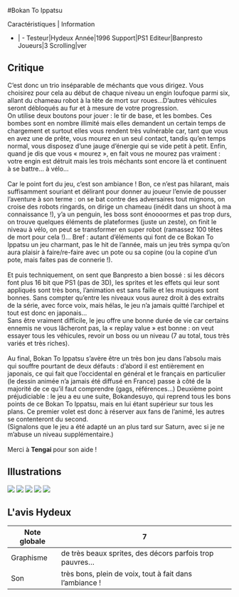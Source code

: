 #Bokan To Ippatsu 

Caractéristiques | Information
- | -
Testeur|Hydeux
Année|1996
Support|PS1
Editeur|Banpresto
Joueurs|3
Scrolling|ver

## Critique
C’est donc un trio inséparable de méchants que vous dirigez. Vous choisirez pour cela au début de chaque niveau un engin loufoque parmi six, allant du chameau robot à la tête de mort sur roues…D’autres véhicules seront débloqués au fur et à mesure de votre progression.<br/>On utilise deux boutons pour jouer : le tir de base, et les bombes. Ces bombes sont en nombre illimité mais elles demandent un certain temps de chargement et surtout elles vous rendent très vulnérable car, tant que vous en avez une de prête, vous mourez en un seul contact, tandis qu’en temps normal, vous disposez d’une jauge d’énergie qui se vide petit à petit. Enfin, quand je dis que vous « mourez », en fait vous ne mourez pas vraiment : votre engin est détruit mais les trois méchants sont encore là et continuent à se battre… à vélo…<br/><br/>Car le point fort du jeu, c’est son ambiance ! Bon, ce n’est pas hilarant, mais suffisamment souriant et délirant pour donner au joueur l’envie de pousser l’aventure à son terme : on se bat contre des adversaires tout mignons, on croise des robots ringards, on dirige un chameau (inédit dans un shoot à ma connaissance !), y’a un penguin, les boss sont énoooormes et pas trop durs, on trouve quelques éléments de plateformes (juste un zeste), on finit le niveau à vélo, on peut se transformer en super robot (ramassez 100 têtes de mort pour cela !)… Bref : autant d’éléments qui font de ce Bokan To Ippatsu un jeu charmant, pas le hit de l’année, mais un jeu très sympa qu’on aura plaisir à faire/re-faire avec un pote ou sa copine (ou la copine d’un pote, mais faites pas de connerie !).<br/><br/>Et puis techniquement, on sent que Banpresto a bien bossé : si les décors font plus 16 bit que PS1 (pas de 3D), les sprites et les effets qui leur sont appliqués sont très bons, l’animation est sans faille et les musiques sont bonnes. Sans compter qu’entre les niveaux vous aurez droit à des extraits de la série, avec force voix, mais hélas, le jeu n’a jamais quitté l’archipel et tout est donc en japonais…<br/>Sans être vraiment difficile, le jeu offre une bonne durée de vie car certains ennemis ne vous lâcheront pas, la « replay value » est bonne : on veut essayer tous les véhicules, revoir un boss ou un niveau (7 au total, tous très variés et très riches).<br/><br/>Au final, Bokan To Ippatsu s’avère être un très bon jeu dans l’absolu mais qui souffre pourtant de deux défauts : d’abord il est entièrement en japonais, ce qui fait que l’occidental en général et le français en particulier (le dessin animée n’a jamais été diffusé en France) passe à côté de la majorité de ce qu’il faut comprendre (gags, références…) Deuxième point préjudiciable : le jeu a eu une suite, Bokandesuyo, qui reprend tous les bons points de ce Bokan To Ippatsu, mais en lui étant supérieur sur tous les plans. Ce premier volet est donc à réserver aux fans de l’animé, les autres se contenteront du second.<br/>(Signalons que le jeu a été adapté un an plus tard sur Saturn, avec si je ne m’abuse un niveau supplémentaire.)<br/><br/>Merci à <b>Tengai </b>pour son aide ! 

## Illustrations
![](http://www.shmup.com/images/thumbs/img_fiche_1_1131.jpg)
![](http://www.shmup.com/images/thumbs/img_fiche_2_1131.jpg)
![](http://www.shmup.com/images/thumbs/img_fiche_3_1131.jpg)
![](http://www.shmup.com/images/thumbs/img_fiche_4_1131.jpg)
![](http://www.shmup.com/images/thumbs/img_fiche_5_1131.jpg)

## L'avis Hydeux
Note globale|7
-|-
Graphisme|de très beaux sprites, des décors parfois trop pauvres…
Son|très bons, plein de voix, tout à fait dans l’ambiance !
